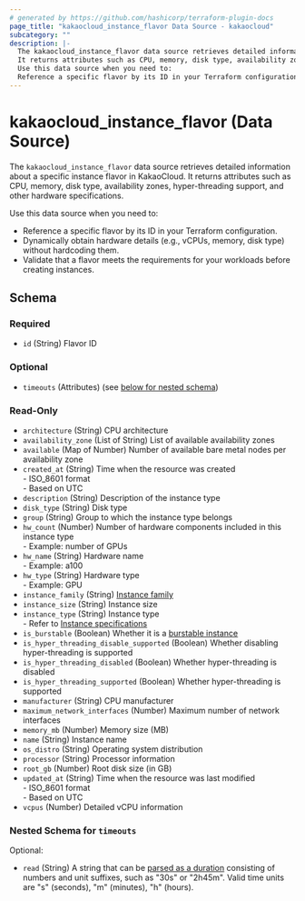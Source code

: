 ```yaml
---
# generated by https://github.com/hashicorp/terraform-plugin-docs
page_title: "kakaocloud_instance_flavor Data Source - kakaocloud"
subcategory: ""
description: |-
  The kakaocloud_instance_flavor data source retrieves detailed information about a specific instance flavor in KakaoCloud.
  It returns attributes such as CPU, memory, disk type, availability zones, hyper-threading support, and other hardware specifications.
  Use this data source when you need to:
  Reference a specific flavor by its ID in your Terraform configuration.Dynamically obtain hardware details (e.g., vCPUs, memory, disk type) without hardcoding them.Validate that a flavor meets the requirements for your workloads before creating instances.
---
```


# kakaocloud_instance_flavor (Data Source)

The `kakaocloud_instance_flavor` data source retrieves detailed information about a specific instance flavor in KakaoCloud.
It returns attributes such as CPU, memory, disk type, availability zones, hyper-threading support, and other hardware specifications.

Use this data source when you need to:
- Reference a specific flavor by its ID in your Terraform configuration.
- Dynamically obtain hardware details (e.g., vCPUs, memory, disk type) without hardcoding them.
- Validate that a flavor meets the requirements for your workloads before creating instances.



<!-- schema generated by tfplugindocs -->
## Schema

### Required

- `id` (String) Flavor ID

### Optional

- `timeouts` (Attributes) (see [below for nested schema](#nestedatt--timeouts))

### Read-Only

- `architecture` (String) CPU architecture
- `availability_zone` (List of String) List of available availability zones
- `available` (Map of Number) Number of available bare metal nodes per availability zone
- `created_at` (String) Time when the resource was created <br/> - ISO_8601 format <br/> - Based on UTC
- `description` (String) Description of the instance type
- `disk_type` (String) Disk type
- `group` (String) Group to which the instance type belongs
- `hw_count` (Number) Number of hardware components included in this instance type <br/> - Example: number of GPUs
- `hw_name` (String) Hardware name <br/> - Example: a100
- `hw_type` (String) Hardware type <br/> - Example: GPU
- `instance_family` (String) [Instance family](https://docs.kakaocloud.com/en/service/bcs/bcs-instance/bcs-instance-overview#instance-family)
- `instance_size` (String) Instance size
- `instance_type` (String) Instance type <br/> - Refer to [Instance specifications](https://docs.kakaocloud.com/en/service/bcs/bcs-instance/bcs-type)
- `is_burstable` (Boolean) Whether it is a [burstable instance](https://docs.kakaocloud.com/en/service/bcs/bcs-instance/bcs-type/general-purpose/burstable-main)
- `is_hyper_threading_disable_supported` (Boolean) Whether disabling hyper-threading is supported
- `is_hyper_threading_disabled` (Boolean) Whether hyper-threading is disabled
- `is_hyper_threading_supported` (Boolean) Whether hyper-threading is supported
- `manufacturer` (String) CPU manufacturer
- `maximum_network_interfaces` (Number) Maximum number of network interfaces
- `memory_mb` (Number) Memory size (MB)
- `name` (String) Instance name
- `os_distro` (String) Operating system distribution
- `processor` (String) Processor information
- `root_gb` (Number) Root disk size (in GB)
- `updated_at` (String) Time when the resource was last modified <br/> - ISO_8601 format <br/> - Based on UTC
- `vcpus` (Number) Detailed vCPU information

<a id="nestedatt--timeouts"></a>
### Nested Schema for `timeouts`

Optional:

- `read` (String) A string that can be [parsed as a duration](https://pkg.go.dev/time#ParseDuration) consisting of numbers and unit suffixes, such as "30s" or "2h45m". Valid time units are "s" (seconds), "m" (minutes), "h" (hours).
